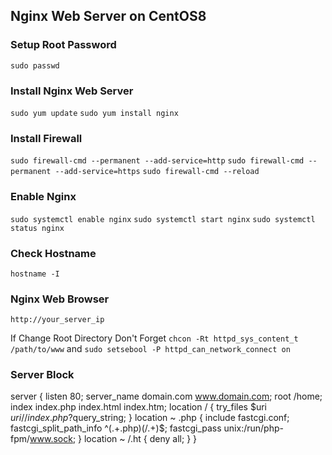 ## Nginx Web Server on CentOS8

### Setup Root Password
`sudo passwd`

### Install Nginx Web Server
`sudo yum update`
`sudo yum install nginx`

### Install Firewall

`sudo firewall-cmd --permanent --add-service=http`
`sudo firewall-cmd --permanent --add-service=https`
`sudo firewall-cmd --reload`

### Enable Nginx

`sudo systemctl enable nginx`
`sudo systemctl start nginx`
`sudo systemctl status nginx`

### Check Hostname

`hostname -I`

### Nginx Web Browser

`http://your_server_ip`

If Change Root Directory Don't Forget
`chcon -Rt httpd_sys_content_t /path/to/www` and `sudo setsebool -P httpd_can_network_connect on`

### Server Block 
server {
        listen 80;
        server_name domain.com www.domain.com;
        root /home;
        index index.php index.html index.htm;
        location / {
                try_files $uri $uri/ /index.php?$query_string;
        }
        location ~ \.php {
                include fastcgi.conf;
                fastcgi_split_path_info ^(.+\.php)(/.+)$;
                fastcgi_pass unix:/run/php-fpm/www.sock;
        }
        location ~ /\.ht {
                deny all;
        }
}


